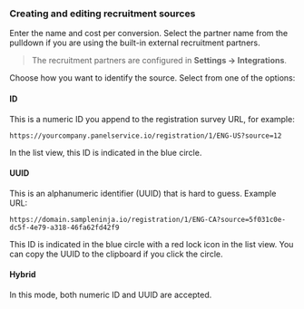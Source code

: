 ### Creating and editing recruitment sources

Enter the name and cost per conversion. Select the partner name from the pulldown if you are using the built-in external recruitment partners.

> The recruitment partners are configured in **Settings -> Integrations**.

Choose how you want to identify the source. Select from one of the options:

#### ID 
This is a numeric ID you append to the registration survey URL, for example:

```
https://yourcompany.panelservice.io/registration/1/ENG-US?source=12
```
In the list view, this ID is indicated in the blue circle.

#### UUID
This is an alphanumeric identifier (UUID) that is hard to guess. Example URL:

```
https://domain.sampleninja.io/registration/1/ENG-CA?source=5f031c0e-dc5f-4e79-a318-46fa62fd42f9
```

This ID is indicated in the blue circle with a red lock icon in the list view. You can copy the UUID to the clipboard if you click the circle.

#### Hybrid
In this mode, both numeric ID and UUID are accepted.

